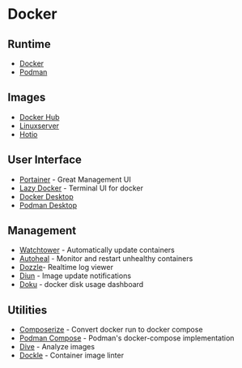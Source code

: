 # Docker

## Runtime
- [Docker](https://www.docker.com/)
- [Podman](https://podman.io/) 

## Images
 - [Docker Hub](https://hub.docker.com/) 
 - [Linuxserver](https://www.linuxserver.io/)
 - [Hotio](https://hotio.dev/) 

## User Interface
- [Portainer](https://docs.portainer.io/) - Great Management UI
- [Lazy Docker](https://github.com/jesseduffield/lazydocker) - Terminal UI for docker
- [Docker Desktop](https://www.docker.com/products/docker-desktop/) 
- [Podman Desktop](https://podman-desktop.io/)

## Management
- [Watchtower](https://containrrr.dev/watchtower/) - Automatically update containers
- [Autoheal](https://github.com/willfarrell/docker-autoheal) - Monitor and restart unhealthy containers 
- [Dozzle](https://dozzle.dev/)- Realtime log viewer 
- [Diun](https://crazymax.dev/diun/) - Image update notifications
- [Doku](https://docker-disk.space/) - docker disk usage dashboard
  
## Utilities
- [Composerize](https://www.composerize.com/) - Convert docker run to docker compose
- [Podman Compose](https://github.com/containers/podman-compose) - Podman's docker-compose implementation
- [Dive](https://github.com/wagoodman/dive) - Analyze images
- [Dockle](https://github.com/goodwithtech/dockle) - Container image linter
